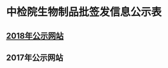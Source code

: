 # 中检院生物制品批签发信息公示表

## [2018年公示网站](http://www.nifdc.org.cn/directory/web/WS02/CL0108/)

## 2017年公示网站
